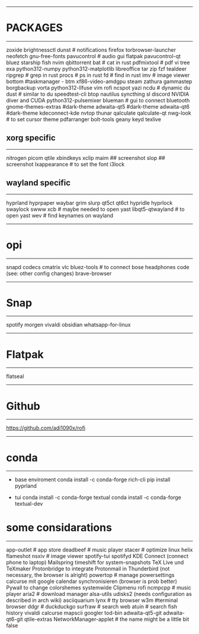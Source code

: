 -------------------------------
# PACKAGES
-------------------------------
zoxide
brightnessctl
dunst # notifications
firefox
torbrowser-launcher
neofetch
gnu-free-fonts
pavucontrol # audio gui
flatpak
pavucontrol-qt
bluez
starship
fish
nvim
qbittorrent
bat   # cat in rust
pdfmixtool  # pdf
vi
tree
exa
python312-numpy
python312-matplotlib
libreoffice
tar
zip
fzf
tealdeer
ripgrep   # grep in rust
procs    # ps in rust
fd   # find in rust
imv   # image viewer
bottom  #taskmanager - btm
xf86-video-amdgpu
steam
zathura
gammastep
borgbackup
vorta
python312-llfuse
vim
rofi
ncspot
yazi
ncdu # dynamic du
dust # similar to du
speedtest-cli
btop
nautilus
syncthing
sl
discord
NVIDIA diver and CUDA
python312-pulsemixer
blueman # gui to connect bluetooth
gnome-themes-extras #dark-theme
adwaita-qt5         #dark-theme
adwaita-qt6         #dark-theme
kdeconnect-kde
nvtop
thunar
qalculate
qalculate-qt
nwg-look # to set cursor theme
pdfarranger
bolt-tools
geany
keyd
texlive


## xorg specific
-------------------------------
nitrogen
picom
qtile
xbindkeys
xclip
maim ## screenshot
slop ## screenshot
lxappearance   # to set the font
i3lock

## wayland specific
-------------------------------
hyprland
hyprpaper
waybar
grim
slurp
qt5ct
qt6ct
hypridle
hyprlock
swaylock
swww
xcb               # maybe needed to open yast
libqt5-qtwayland  # to open yast
wev               # find keynames on wayland


-------------------------------
# opi
-------------------------------
snapd
codecs
cmatrix
vlc
bluez-tools  # to connect bose headphones 
code (see: other config changes)
brave-browser


-------------------------------
# Snap
-------------------------------
spotify
morgen
vivaldi
obsidian
whatsapp-for-linux


-------------------------------
# Flatpak
-------------------------------
flatseal


-------------------------------
# Github
-------------------------------
https://github.com/adi1090x/rofi


-------------------------------
# conda
-------------------------------
- base enviroment
conda install -c conda-forge rich-cli
pip install pyprland

- tui
conda install -c conda-forge textual
conda install -c conda-forge textual-dev



# some considarations
-------------------------------
app-outlet # app store
deadbeef # music player
stacer # optimize linux
helix
flameshot
nsxiv # image viewer
spotify-tui
spotifyd
KDE Connect (connect phone to laptop)
Mailspring
timeshift for system-snapshots
TeX Live und TeXmaker
Protonbridge to integrate Protonmail in Thunderbird (not necessary, the browser is alright)
powertop # manage powersettings
calcurse mit google calendar synchronisieren (browser is prob better)
Pywall to change colorshemes systemwide
Clipmenu rofi
ncmpcpp # music player
aria2  # download manager
alsa-utils
udisks2 (needs configuration as described in arch wiki)
asciiquarium
lynx # tty browser
w3m #terminal browser
ddgr # duckduckgo
surfraw # search web
atuin  # search fish history
vivaldi
calcurse
mapscii
googler
tod-bin
adwaita-qt5-git
adwaita-qt6-git
qtile-extras
NetworkManager-applet # the name might be a little bit false



